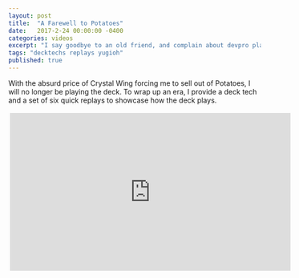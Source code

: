 ```yaml
---
layout: post
title:  "A Farewell to Potatoes"
date:   2017-2-24 00:00:00 -0400
categories: videos
excerpt: "I say goodbye to an old friend, and complain about devpro players."
tags: "decktechs replays yugioh"
published: true
---
```


With the absurd price of Crystal Wing forcing me to sell out of Potatoes, I will no longer be playing the deck.  To wrap up an era, I provide a deck tech and a set of six quick replays to showcase how the deck plays.

<div style="margin:auto;width:560px;padding:3px">

<iframe width="560" height="315" src="https://www.youtube.com/embed/H-3cSGgNFkM" frameborder="0" allowfullscreen></iframe>

</div>